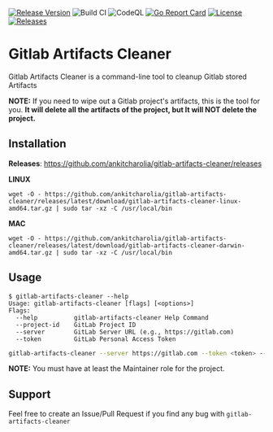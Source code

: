 [![Release Version](https://img.shields.io/github/v/release/ankitcharolia/gitlab-artifacts-cleaner?label=gitlab-artifacts-cleaner)](https://github.com/ankitcharolia/gitlab-artifacts-cleaner/releases/latest)
![Build CI](https://github.com/ankitcharolia/gitlab-artifacts-cleaner/actions/workflows/build-publish.yaml/badge.svg)
![CodeQL](https://github.com/ankitcharolia/gitlab-artifacts-cleaner/actions/workflows/codeql-analysis.yaml/badge.svg)
[![Go Report Card](https://goreportcard.com/badge/github.com/ankitcharolia/gitlab-artifacts-cleaner)](https://goreportcard.com/report/github.com/ankitcharolia/gitlab-artifacts-cleaner)
[![License](https://img.shields.io/badge/License-MIT%20-blue.svg)](https://github.com/ankitcharolia/gitlab-artifacts-cleaner/blob/master/LICENSE)
[![Releases](https://img.shields.io/github/downloads/ankitcharolia/gitlab-artifacts-cleaner/total.svg)]()

# Gitlab Artifacts Cleaner
Gitlab Artifacts Cleaner is a command-line tool to cleanup Gitlab stored Artifacts

**NOTE:** If you need to wipe out a Gitlab project's artifacts, this is the tool for you. **It will delete all the artifacts of the project, but It will NOT delete the project.**

## Installation
**Releases**: https://github.com/ankitcharolia/gitlab-artifacts-cleaner/releases

**LINUX**
```shell
wget -O - https://github.com/ankitcharolia/gitlab-artifacts-cleaner/releases/latest/download/gitlab-artifacts-cleaner-linux-amd64.tar.gz | sudo tar -xz -C /usr/local/bin
```

**MAC**
```shell
wget -O - https://github.com/ankitcharolia/gitlab-artifacts-cleaner/releases/latest/download/gitlab-artifacts-cleaner-darwin-amd64.tar.gz | sudo tar -xz -C /usr/local/bin
```

## Usage
```shell
$ gitlab-artifacts-cleaner --help
Usage: gitlab-artifacts-cleaner [flags] [<options>]
Flags:
  --help          gitlab-artifacts-cleaner Help Command
  --project-id    GitLab Project ID
  --server        GitLab Server URL (e.g., https://gitlab.com)
  --token         GitLab Personal Access Token
```

```bash
gitlab-artifacts-cleaner --server https://gitlab.com --token <token> --project_id <project_id>
```
**NOTE:** You must have at least the Maintainer role for the project.

## Support
Feel free to create an Issue/Pull Request if you find any bug with `gitlab-artifacts-cleaner`